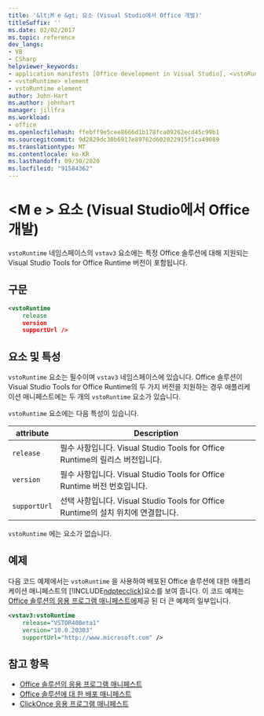 ```yaml
---
title: '&lt;M e &gt; 요소 (Visual Studio에서 Office 개발)'
titleSuffix: ''
ms.date: 02/02/2017
ms.topic: reference
dev_langs:
- VB
- CSharp
helpviewer_keywords:
- application manifests [Office development in Visual Studio], <vstoRuntime> element
- <vstoRuntime> element
- vstoRuntime element
author: John-Hart
ms.author: johnhart
manager: jillfra
ms.workload:
- office
ms.openlocfilehash: ffebff9e5cee8666d1b178fca09262ecd45c99b1
ms.sourcegitcommit: 9d2829dc30b6917e89762d602022915f1ca49089
ms.translationtype: MT
ms.contentlocale: ko-KR
ms.lasthandoff: 09/30/2020
ms.locfileid: "91584362"
---
```

# <a name="ltvstoruntimegt-element-office-development-in-visual-studio"></a>&lt;M e &gt; 요소 (Visual Studio에서 Office 개발)
  `vstoRuntime` 네임스페이스의 `vstav3` 요소에는 특정 Office 솔루션에 대해 지원되는 Visual Studio Tools for Office Runtime 버전이 포함됩니다.

## <a name="syntax"></a>구문

```xml
<vstoRuntime
    release
    version
    supportUrl />
```

## <a name="elements-and-attributes"></a>요소 및 특성
 `vstoRuntime` 요소는 필수이며 `vstav3` 네임스페이스에 있습니다. Office 솔루션이 Visual Studio Tools for Office Runtime의 두 가지 버전을 지원하는 경우 애플리케이션 매니페스트에는 두 개의 `vstoRuntime` 요소가 있습니다.

 `vstoRuntime` 요소에는 다음 특성이 있습니다.

|attribute|Description|
|---------------|-----------------|
|`release`|필수 사항입니다. Visual Studio Tools for Office Runtime의 릴리스 버전입니다.|
|`version`|필수 사항입니다. Visual Studio Tools for Office Runtime 버전 번호입니다.|
|`supportUrl`|선택 사항입니다. Visual Studio Tools for Office Runtime의 설치 위치에 연결합니다.|

 `vstoRuntime` 에는 요소가 없습니다.

## <a name="example"></a>예제
 다음 코드 예제에서는 `vstoRuntime` 을 사용하여 배포된 Office 솔루션에 대한 애플리케이션 매니페스트의 [!INCLUDE[ndptecclick](../vsto/includes/ndptecclick-md.md)]요소를 보여 줍니다. 이 코드 예제는 [Office 솔루션의 응용 프로그램 매니페스트에](../vsto/application-manifests-for-office-solutions.md)제공 된 더 큰 예제의 일부입니다.

```xml
<vstav3:vstoRuntime
    release="VSTOR40Beta1"
    version="10.0.20303"
    supportUrl="http://www.microsoft.com" />
```

## <a name="see-also"></a>참고 항목

- [Office 솔루션의 응용 프로그램 매니페스트](../vsto/application-manifests-for-office-solutions.md)
- [Office 솔루션에 대 한 배포 매니페스트](../vsto/deployment-manifests-for-office-solutions.md)
- [ClickOnce 응용 프로그램 매니페스트](../deployment/clickonce-application-manifest.md)
